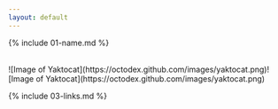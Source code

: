 ```yaml
---
layout: default
---
```


{% include 01-name.md %}

<br>
![Image of Yaktocat](https://octodex.github.com/images/yaktocat.png)![Image of Yaktocat](https://octodex.github.com/images/yaktocat.png)

<br>

{% include 03-links.md %}

